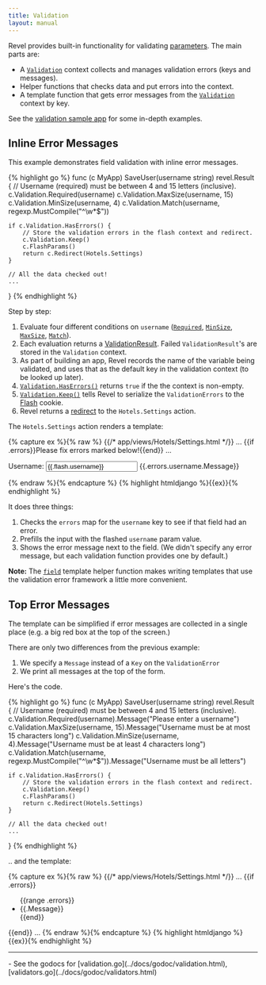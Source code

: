 ```yaml
---
title: Validation
layout: manual
---
```


Revel provides built-in functionality for validating [parameters](parameters.html). The main parts are:

* A [`Validation`](https://godoc.org/github.com/revel/revel#Validation) context collects and manages validation errors (keys and messages).
* Helper functions that checks data and put errors into the context.
* A template function that gets error messages from the [`Validation`](https://godoc.org/github.com/revel/revel#Validation) context by key.

See the [validation sample app](../samples/validation.html) for some
in-depth examples.

## Inline Error Messages

This example demonstrates field validation with inline error messages.

{% highlight go %}
func (c MyApp) SaveUser(username string) revel.Result {
	// Username (required) must be between 4 and 15 letters (inclusive).
	c.Validation.Required(username)
	c.Validation.MaxSize(username, 15)
	c.Validation.MinSize(username, 4)
	c.Validation.Match(username, regexp.MustCompile("^\\w*$"))

	if c.Validation.HasErrors() {
		// Store the validation errors in the flash context and redirect.
		c.Validation.Keep()
		c.FlashParams()
		return c.Redirect(Hotels.Settings)
	}

	// All the data checked out!
	...
}
{% endhighlight  %}

Step by step:

1. Evaluate four different conditions on `username` ([`Required`](https://godoc.org/github.com/revel/revel#Validation.Required),
   [`MinSize`](https://godoc.org/github.com/revel/revel#Validation.MinSize), 
   [`MaxSize`](https://godoc.org/github.com/revel/revel#Validation.MaxSize), [`Match`](https://godoc.org/github.com/revel/revel#Validation.Match)).
2. Each evaluation returns a [ValidationResult](https://godoc.org/github.com/revel/revel#ValidationResult). Failed `ValidationResult`'s are stored in the `Validation` context.
3. As part of building an app, Revel records the name of the variable being
   validated, and uses that as the default key in the validation context (to be looked up later).
4. [`Validation.HasErrors()`](https://godoc.org/github.com/revel/revel#Validation.HasErrors) returns `true` if the the context is non-empty.
5. [`Validation.Keep()`](https://godoc.org/github.com/revel/revel#Validation.Keep) tells Revel to serialize the `ValidationErrors` to the [Flash](sessionflash.html#Flash) cookie.
6. Revel returns a [redirect](results.html#Redirect) to the `Hotels.Settings` action.

The `Hotels.Settings` action renders a template:

{% capture ex %}{% raw %}
{{/* app/views/Hotels/Settings.html */}}
...
{{if .errors}}Please fix errors marked below!{{end}}
...
<p class="{{if .errors.username}}error{{end}}">
    Username:
    <input name="username" value="{{.flash.username}}"/>
    <span class="error">{{.errors.username.Message}}</span>
</p>
{% endraw %}{% endcapture %}
{% highlight htmldjango %}{{ex}}{% endhighlight %}

It does three things:

1. Checks the `errors` map for the `username` key to see if that field had an error.
2. Prefills the input with the flashed `username` param value.
3. Shows the error message next to the field.  (We didn't specify any error message, but each validation function provides one by default.)

**Note:** The [`field`](templates.html#field) template helper function makes writing templates that use
the validation error framework a little more convenient.

## Top Error Messages

The template can be simplified if error messages are collected in a single place
(e.g. a big red box at the top of the screen.)

There are only two differences from the previous example:

1. We specify a `Message` instead of a `Key` on the `ValidationError`
2. We print all messages at the top of the form.

Here's the code.

{% highlight go %}
func (c MyApp) SaveUser(username string) revel.Result {
	// Username (required) must be between 4 and 15 letters (inclusive).
	c.Validation.Required(username).Message("Please enter a username")
	c.Validation.MaxSize(username, 15).Message("Username must be at most 15 characters long")
	c.Validation.MinSize(username, 4).Message("Username must be at least 4 characters long")
	c.Validation.Match(username, regexp.MustCompile("^\\w*$")).Message("Username must be all letters")

	if c.Validation.HasErrors() {
		// Store the validation errors in the flash context and redirect.
		c.Validation.Keep()
		c.FlashParams()
		return c.Redirect(Hotels.Settings)
	}

	// All the data checked out!
	...
}
{% endhighlight %}

.. and the template:

{% capture ex %}{% raw %}
{{/* app/views/Hotels/Settings.html */}}
...
{{if .errors}}
<div class="error">
    <ul>
    {{range .errors}}
        <li> {{.Message}}</li>
    {{end}}
    </ul>
</div>
{{end}}
...
{% endraw %}{% endcapture %}
{% highlight htmldjango %}{{ex}}{% endhighlight %}


<hr>
- See the godocs for [validation.go](../docs/godoc/validation.html), [validators.go](../docs/godoc/validators.html)

